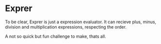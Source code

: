 # Exprer

To be clear, Exprer is just a expression evaluator. It can recieve plus, minus,
division and multiplication expressions, respecting the order.

A not so quick but fun challenge to make, thats all.
